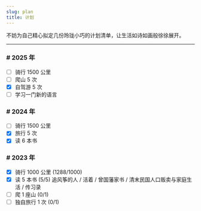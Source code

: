 ```yaml
---
slug: plan
title: 计划
---
```


不妨为自己精心拟定几份玲珑小巧的计划清单，让生活如诗如画般徐徐展开。  

---

<div class="nolist">

### # 2025 年

- [ ] 骑行 1500 公里
- [ ] 爬山 5 次
- [x] 自驾游 5 次
- [ ] 学习一门新的语言
 
### # 2024 年

- [ ] 骑行 1500 公里
- [x] 旅行 5 次
- [x] 读 6 本书

### # 2023 年

- [x] 骑行 1000 公里 (1288/1000)
- [x] 读 5 本书 (5/5) 追风筝的人 / 活着 / 曾国藩家书 / 清末民国人口贩卖与家庭生活 / 传习录
- [ ] 爬 1 座山 (0/1)
- [ ] 独自旅行 1 次 (0/1)

</div>